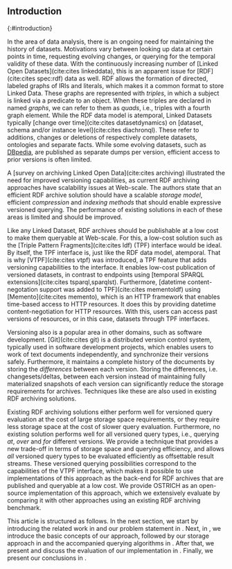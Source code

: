 ## Introduction
{:#introduction}

In the area of data analysis,
there is an ongoing need for maintaining the history of datasets.
Motivations vary between looking up data at certain points in time,
requesting evolving changes,
or querying for the temporal validity of these data.
With the continuously increasing number of [Linked Open Datasets](cite:cites linkeddata),
this is an apparent issue for [RDF](cite:cites spec:rdf) data as well.
RDF allows the formation of directed, labeled graphs of IRIs and literals, which makes it a common format to store Linked Data.
These graphs are represented with _triples_, in which a subject is linked via a predicate to an object.
When these triples are declared in named _graphs_, we can refer to them as _quads_, i.e., triples with a fourth graph element.
While the RDF data model is atemporal, Linked Datasets typically [change over time](cite:cites datasetdynamics) on
[dataset, schema and/or instance level](cite:cites diachronql). These refer to additions,
changes or deletions of respectively complete datasets, ontologies and separate facts.
While some evolving datasets, such as [DBpedia](dbpedia),
are published as separate dumps per version,
efficient access to prior versions is often limited.

A [survey on archiving Linked Open Data](cite:cites archiving) illustrated the need for improved versioning capabilities,
as current RDF archiving approaches have scalability issues at Web-scale.
The authors state that an efficient RDF archive solution should have a scalable *storage model*,
efficient *compression* and *indexing methods* that should enable expressive versioned querying.
The performance of existing solutions in each of these areas is limited and should be improved.

Like any Linked Dataset, RDF archives should be publishable at a low cost to make them queryable at Web-scale.
For this, a low-cost solution such as the [Triple Pattern Fragments](cite:cites ldf) (TPF) interface
would be ideal. By itself, the TPF interface is, just like the RDF data model, atemporal.
That is why [VTPF](cite:cites vtpf) was introduced, a TPF feature that adds versioning capabilities to the interface.
It enables low-cost publication of versioned datasets, in contrast to endpoints using [temporal SPARQL extensions](cite:cites tsparql,sparqlst).
Furthermore, [datetime content-negotation support was added to TPF](cite:cites mementoldf) using [Memento](cite:cites memento),
which is an HTTP framework that enables time-based access to HTTP resources.
It does this by providing datetime content-negotiation for HTTP resources.
With this, users can access past versions of resources, or in this case, datasets through TPF interfaces.

Versioning also is a popular area in other domains, such as software development.
[Git](cite:cites git) is a distributed version control system, typically used in software development projects,
which enables users to work of text documents independently, and synchronize their versions safely.
Furthermore, it maintains a complete history of the documents by storing the *differences* between each version.
Storing the differences, i.e. changesets/deltas, between each version instead of maintaining fully materialized snapshots of each version
can significantly reduce the storage requirements for archives.
Techniques like these are also used in existing RDF archiving solutions.

Existing RDF archiving solutions either perform well for versioned query evaluation at the cost of large storage space requirements,
or they require less storage space at the cost of slower query evaluation.
Furthermore, no existing solution performs well for all versioned query types, i.e., querying *at*, *over* and *for* different versions.
We provide a technique that provides a new trade-off in terms of storage space and querying efficiency,
and allows _all_ versioned query types to be evaluated efficiently as offsettable result streams.
These versioned querying possibilities correspond to the capabilities of the VTPF interface,
which makes it possible to use implementations of this approach as the back-end for RDF archives that are published and queryable at a low cost.
We provide OSTRICH as an open-source implementation of this approach,
which we extensively evaluate by comparing it with other approaches using an existing RDF archiving benchmark.

This article is structured as follows.
In the next section, we start by introducing the related work in [](#related-work) and our problem statement in [](#problem-statement).
Next, in [](#fundamentals), we introduce the basic concepts of our approach,
followed by our storage approach in [](#storage) and the accompanied querying algorithms in [](#querying).
After that, we present and discuss the evaluation of our implementation in [](#evaluation).
Finally, we present our conclusions in [](#conclusions).
